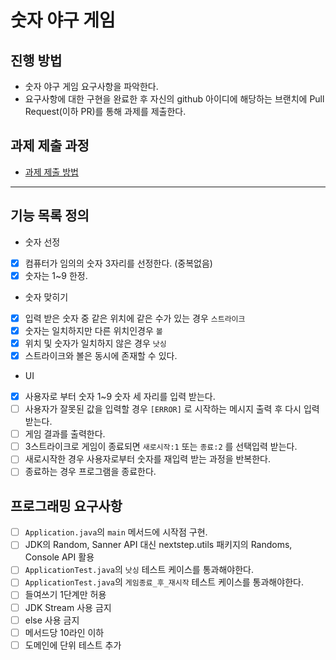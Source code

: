 # 숫자 야구 게임
## 진행 방법
* 숫자 야구 게임 요구사항을 파악한다.
* 요구사항에 대한 구현을 완료한 후 자신의 github 아이디에 해당하는 브랜치에 Pull Request(이하 PR)를 통해 과제를 제출한다.

## 과제 제출 과정
* [과제 제출 방법](https://github.com/next-step/nextstep-docs/tree/master/precourse)

***

## 기능 목록 정의
* 숫자 선정
- [x] 컴퓨터가 임의의 숫자 3자리를 선정한다. (중복없음)
- [x] 숫자는 1~9 한정.
* 숫자 맞히기
- [x] 입력 받은 숫자 중 같은 위치에 같은 수가 있는 경우 `스트라이크`
- [x] 숫자는 일치하지만 다른 위치인경우 `볼`
- [x] 위치 및 숫자가 일치하지 않은 경우 `낫싱`
- [x] 스트라이크와 볼은 동시에 존재할 수 있다.
* UI
- [x] 사용자로 부터 숫자 1~9 숫자 세 자리를 입력 받는다.
- [ ] 사용자가 잘못된 값을 입력할 경우 `[ERROR]` 로 시작하는 메시지 출력 후 다시 입력 받는다.
- [ ] 게임 결과를 출력한다.
- [ ] 3스트라이크로 게임이 종료되면 `새로시작:1` 또는 `종료:2` 를 선택입력 받는다.
- [ ] 새로시작한 경우 사용자로부터 숫자를 재입력 받는 과정을 반복한다.
- [ ] 종료하는 경우 프로그램을 종료한다.

## 프로그래밍 요구사항
- [ ] `Application.java`의 `main` 메서드에 시작점 구현.
- [ ] JDK의 Random, Sanner API 대신 nextstep.utils 패키지의 Randoms, Console API 활용
- [ ] `ApplicationTest.java`의 `낫싱` 테스트 케이스를 통과해야한다.
- [ ] `ApplicationTest.java`의 `게임종료_후_재시작` 테스트 케이스를 통과해야한다.
- [ ] 들여쓰기 1단계만 허용
- [ ] JDK Stream 사용 금지
- [ ] else 사용 금지
- [ ] 메서드당 10라인 이하
- [ ] 도메인에 단위 테스트 추가